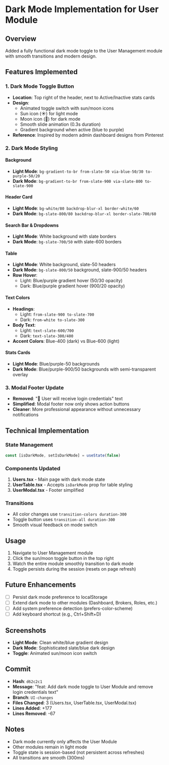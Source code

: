 # Dark Mode Implementation for User Module

## Overview
Added a fully functional dark mode toggle to the User Management module with smooth transitions and modern design.

## Features Implemented

### 1. Dark Mode Toggle Button
- **Location**: Top right of the header, next to Active/Inactive stats cards
- **Design**: 
  - Animated toggle switch with sun/moon icons
  - Sun icon (☀️) for light mode
  - Moon icon (🌙) for dark mode
  - Smooth slide animation (0.3s duration)
  - Gradient background when active (blue to purple)
- **Reference**: Inspired by modern admin dashboard designs from Pinterest

### 2. Dark Mode Styling

#### Background
- **Light Mode**: `bg-gradient-to-br from-slate-50 via-blue-50/30 to-purple-50/20`
- **Dark Mode**: `bg-gradient-to-br from-slate-900 via-slate-800 to-slate-900`

#### Header Card
- **Light Mode**: `bg-white/80 backdrop-blur-xl border-white/60`
- **Dark Mode**: `bg-slate-800/80 backdrop-blur-xl border-slate-700/60`

#### Search Bar & Dropdowns
- **Light Mode**: White background with slate borders
- **Dark Mode**: `bg-slate-700/50` with slate-600 borders

#### Table
- **Light Mode**: White background, slate-50 headers
- **Dark Mode**: `bg-slate-800/50` background, slate-900/50 headers
- **Row Hover**: 
  - Light: Blue/purple gradient hover (50/30 opacity)
  - Dark: Blue/purple gradient hover (900/20 opacity)

#### Text Colors
- **Headings**: 
  - Light: `from-slate-900 to-slate-700`
  - Dark: `from-white to-slate-300`
- **Body Text**:
  - Light: `text-slate-600/700`
  - Dark: `text-slate-300/400`
- **Accent Colors**: Blue-400 (dark) vs Blue-600 (light)

#### Stats Cards
- **Light Mode**: Blue/purple-50 backgrounds
- **Dark Mode**: Blue/purple-900/50 backgrounds with semi-transparent overlay

### 3. Modal Footer Update
- **Removed**: "📧 User will receive login credentials" text
- **Simplified**: Modal footer now only shows action buttons
- **Cleaner**: More professional appearance without unnecessary notifications

## Technical Implementation

### State Management
```typescript
const [isDarkMode, setIsDarkMode] = useState(false)
```

### Components Updated
1. **Users.tsx** - Main page with dark mode state
2. **UserTable.tsx** - Accepts `isDarkMode` prop for table styling
3. **UserModal.tsx** - Footer simplified

### Transitions
- All color changes use `transition-colors duration-300`
- Toggle button uses `transition-all duration-300`
- Smooth visual feedback on mode switch

## Usage
1. Navigate to User Management module
2. Click the sun/moon toggle button in the top right
3. Watch the entire module smoothly transition to dark mode
4. Toggle persists during the session (resets on page refresh)

## Future Enhancements
- [ ] Persist dark mode preference to localStorage
- [ ] Extend dark mode to other modules (Dashboard, Brokers, Roles, etc.)
- [ ] Add system preference detection (prefers-color-scheme)
- [ ] Add keyboard shortcut (e.g., Ctrl+Shift+D)

## Screenshots
- **Light Mode**: Clean white/blue gradient design
- **Dark Mode**: Sophisticated slate/blue dark design
- **Toggle**: Animated sun/moon icon switch

## Commit
- **Hash**: `d62c2c1`
- **Message**: "feat: Add dark mode toggle to User Module and remove login credentials text"
- **Branch**: `UI-changes`
- **Files Changed**: 3 (Users.tsx, UserTable.tsx, UserModal.tsx)
- **Lines Added**: +177
- **Lines Removed**: -67

## Notes
- Dark mode currently only affects the User Module
- Other modules remain in light mode
- Toggle state is session-based (not persistent across refreshes)
- All transitions are smooth (300ms)
